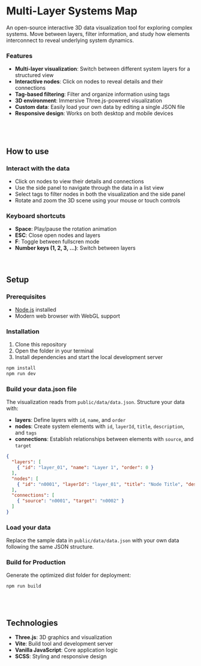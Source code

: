 # Multi-Layer Systems Map

An open-source interactive 3D data visualization tool for exploring complex systems.
Move between layers, filter information, and study how elements interconnect to reveal underlying system dynamics.

### Features

- **Multi-layer visualization**: Switch between different system layers for a structured view  
- **Interactive nodes**: Click on nodes to reveal details and their connections  
- **Tag-based filtering**: Filter and organize information using tags  
- **3D environment**: Immersive Three.js-powered visualization  
- **Custom data**: Easily load your own data by editing a single JSON file  
- **Responsive design**: Works on both desktop and mobile devices  
<br><br><br>

## How to use

### Interact with the data
- Click on nodes to view their details and connections  
- Use the side panel to navigate through the data in a list view  
- Select tags to filter nodes in both the visualization and the side panel  
- Rotate and zoom the 3D scene using your mouse or touch controls

### Keyboard shortcuts

- **Space**: Play/pause the rotation animation
- **ESC**: Close open nodes and layers
- **F**: Toggle between fullscren mode
- **Number keys (1, 2, 3, …)**: Switch between layers
<br><br><br>

## Setup

### Prerequisites

- [Node.js](https://nodejs.org/) installed
- Modern web browser with WebGL support

### Installation

1. Clone this repository  
2. Open the folder in your terminal  
3. Install dependencies and start the local development server  

```bash
npm install
npm run dev
```

### Build your data.json file

The visualization reads from `public/data/data.json`. 
Structure your data with:

- **layers**: Define layers with `id`, `name`, and `order`
- **nodes**: Create system elements with `id`, `layerId`, `title`, `description`, and `tags`
- **connections**: Establish relationships between elements with `source`, and `target`


``` json
{
  "layers": [
    { "id": "layer_01", "name": "Layer 1", "order": 0 }
  ],
  "nodes": [
    { "id": "n0001", "layerId": "layer_01", "title": "Node Title", "description": "Example node", "tags": ["tag1"] }
  ],
  "connections": [
    { "source": "n0001", "target": "n0002" }
  ]
}
```

### Load your data

Replace the sample data in `public/data/data.json` with your own data following the same JSON structure.


### Build for Production

Generate the optimized dist folder for deployment:

```bash
npm run build 
```
<br><br>

## Technologies

- **Three.js**: 3D graphics and visualization
- **Vite**: Build tool and development server
- **Vanilla JavaScript**: Core application logic
- **SCSS**: Styling and responsive design